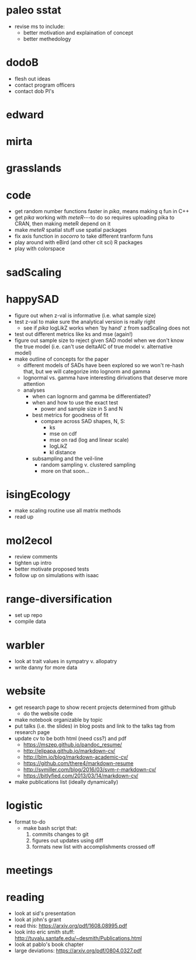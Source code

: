 # paleo sstat
- revise ms to include:
    - better motivation and explaination of concept
    - better methedology

# dodoB
- flesh out ideas
- contact program officers
- contact dob PI's

# edward

# mirta

# grasslands

# code
- get random number functions faster in *pika*, means making q fun in C++
- get *pika* working with *meteR*---to do so requires uploading pika to CRAN, then making meteR depend on it
- make *meteR* spatial stuff use spatial packages
- fix axis function in *socorro* to take different tranform funs
- play around with eBird (and other cit sci) R packages
- play with colorspace

# sadScaling

# happySAD
- figure out when z-val is informative (i.e. what sample size)
- test z-val to make sure the analytical version is really right 
    - see if *pika* logLikZ works when 'by hand' z from sadScaling does not
- test out different metrics like ks and mse (again!)
- figure out sample size to reject given SAD model when we don't know the true model (i.e. can't use deltaAIC of true model v. alternative model)
- make outline of concepts for the paper
    - different models of SADs have been explored so we won't re-hash that, but we will categorize into lognorm and gamma
    - lognormal vs. gamma have interesting dirivations that deserve more attention
    - analyses
        - when can lognorm and gamma be differentiated?
        - when and how to use the exact test
            - power and sample size in S and N
        - best metrics for goodness of fit
            - compare across SAD shapes, N, S:
                - ks
                - mse on cdf
                - mse on rad (log and linear scale)
                - logLikZ
                - kl distance
        - subsampling and the veil-line
            - random sampling v. clustered sampling
            - more on that soon...


# isingEcology
- make scaling routine use all matrix methods
- read up

# mol2ecol
- review comments
- tighten up intro
- better motivate proposed tests
- follow up on simulations with isaac

# range-diversification 
- set up repo
- compile data

# warbler
- look at trait values in sympatry v. allopatry
- write danny for more data

# website 
- get research page to show recent projects determined from github
    - do the website code
- make notebook organizable by topic
- put talks (i.e. the slides) in blog posts and link to the talks tag from research page
- update cv to be both html (need css?) and pdf
    - https://mszep.github.io/pandoc_resume/
    - http://elipapa.github.io/markdown-cv/
    - http://blm.io/blog/markdown-academic-cv/
    - https://github.com/there4/markdown-resume
    - http://svmiller.com/blog/2016/03/svm-r-markdown-cv/
    - https://bitlyfied.com/2013/03/14/markdown-cv/
- make publications list (ideally dynamically)

# logistic
- format to-do
    - make bash script that:
        1. commits changes to git
        2. figures out updates using diff
        3. formats new list with accomplishments crossed off

# meetings

# reading
- look at sid's presentation
- look at john's grant
- read this: https://arxiv.org/pdf/1608.08995.pdf
- look into eric smith stuff: http://tuvalu.santafe.edu/~desmith/Publications.html
- look at pablo's book chapter
- large deviations: https://arxiv.org/pdf/0804.0327.pdf
